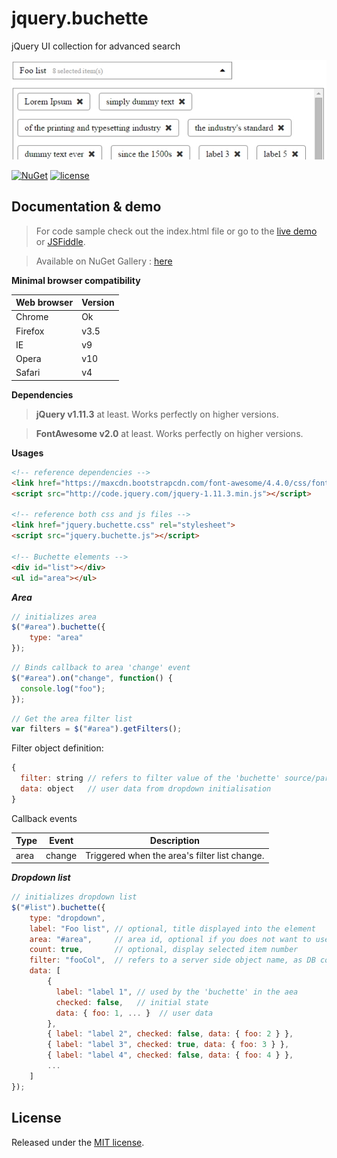 # jquery.buchette

jQuery UI collection for advanced search

![](https://github.com/ApiO/jquery.buchette/blob/master/images/jquery.buchette.jpg?raw=true)

[![NuGet](https://img.shields.io/nuget/v/jquery.buchette.svg)](https://www.nuget.org/packages/jquery.buchette) [![license](https://img.shields.io/github/license/mashape/apistatus.svg?maxAge=2592000)](https://opensource.org/licenses/MIT)

## Documentation & demo

> For code sample check out the index.html file or go to the [live demo](http://acuisinier.com/demo/jquery.buchette) or [JSFiddle](http://jsfiddle.net/5k7brh7q/4/).

> Available on NuGet Gallery : [here](https://www.nuget.org/packages/jquery.buchette)

**Minimal browser compatibility**

Web browser|Version 
---|---
Chrome|Ok
Firefox|v3.5
IE|v9
Opera|v10
Safari|v4
  
**Dependencies**

> **jQuery v1.11.3** at least. Works perfectly on higher versions.
  
> **FontAwesome v2.0** at least. Works perfectly on higher versions.

**Usages**

```html
<!-- reference dependencies -->
<link href="https://maxcdn.bootstrapcdn.com/font-awesome/4.4.0/css/font-awesome.min.css" rel="stylesheet" >
<script src="http://code.jquery.com/jquery-1.11.3.min.js"></script>

<!-- reference both css and js files -->
<link href="jquery.buchette.css" rel="stylesheet">
<script src="jquery.buchette.js"></script>

<!-- Buchette elements -->
<div id="list"></div>
<ul id="area"></ul>
```
 
***Area***

```javascript
// initializes area
$("#area").buchette({
    type: "area"
});

```

```javascript
// Binds callback to area 'change' event
$("#area").on("change", function() {
  console.log("foo");
});
```

```javascript
// Get the area filter list
var filters = $("#area").getFilters();
```

Filter object definition:

```javascript
{
  filter: string // refers to filter value of the 'buchette' source/parent 
  data: object   // user data from dropdown initialisation
}
```


Callback events

Type | Event | Description
---|---|---
area|change|Triggered when the area's filter list change.


***Dropdown list***
 
```javascript
// initializes dropdown list
$("#list").buchette({
    type: "dropdown",
    label: "Foo list", // optional, title displayed into the element
    area: "#area",     // area id, optional if you does not want to use area binding behaviors
    count: true,       // optional, display selected item number
    filter: "fooCol",  // refers to a server side object name, as DB column/table or anything else
    data: [
        { 
          label: "label 1", // used by the 'buchette' in the aea
          checked: false,   // initial state
          data: { foo: 1, ... }  // user data
        },
        { label: "label 2", checked: false, data: { foo: 2 } },
        { label: "label 3", checked: true, data: { foo: 3 } },
        { label: "label 4", checked: false, data: { foo: 4 } },
        ...
    ]
});
```

## License

Released under the [MIT license](http://www.opensource.org/licenses/MIT).
